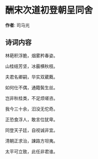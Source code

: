 # 酬宋次道初登朝呈同舍

**作者**: 司马光

## 诗词内容

林葩积浮脆，烟雾矜春姿。

山桂结芳坚，冰霰横秋枝。

夫君名卿嗣，华实双葳蕤。

如何仕不偶，通籍鬓生丝。

岂非秋桂类，不足烦嗟咨。

我今三十余，汩没无佗奇。

正恐食浮人，敢言位犹卑。

同登天子廷，自视诚非宜。

清朝正求治，諌路方坦夷。

太平可立致，此任非君谁。

